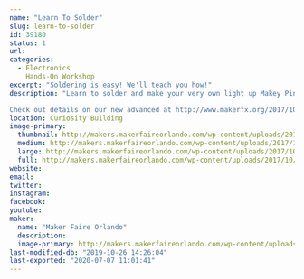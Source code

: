 ```yaml
---
name: "Learn To Solder"
slug: learn-to-solder
id: 39180
status: 1
url: 
categories:
  - Electronics
    Hands-On Workshop
excerpt: "Soldering is easy! We'll teach you how!"
description: "Learn to solder and make your very own light up Makey Pin or level up with our new advanced kit!

Check out details on our new advanced at http://www.makerfx.org/2017/10/advanced-soldering-training-maker-faire-orlando-2017/"
location: Curiosity Building
image-primary:
  thumbnail: http://makers.makerfaireorlando.com/wp-content/uploads/2017/10/15286750225_ae0ca0cc75_o-150x150.jpg
  medium: http://makers.makerfaireorlando.com/wp-content/uploads/2017/10/15286750225_ae0ca0cc75_o-300x200.jpg
  large: http://makers.makerfaireorlando.com/wp-content/uploads/2017/10/15286750225_ae0ca0cc75_o-1024x683.jpg
  full: http://makers.makerfaireorlando.com/wp-content/uploads/2017/10/15286750225_ae0ca0cc75_o.jpg
website: 
email: 
twitter: 
instagram: 
facebook: 
youtube: 
maker:
  name: "Maker Faire Orlando"
  description:
  image-primary: http://makers.makerfaireorlando.com/wp-content/uploads/2017/10/makey.png
last-modified-db: "2019-10-26 14:26:04"
last-exported: "2020-07-07 11:01:41"
---
```

